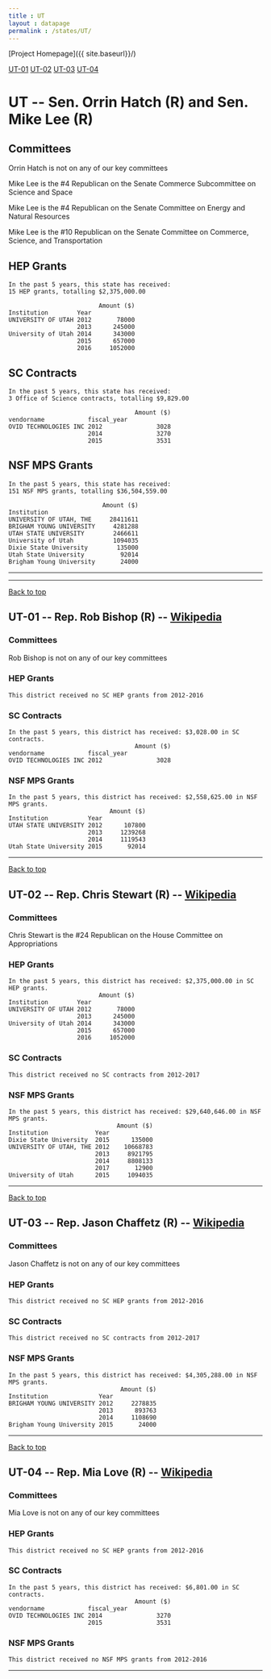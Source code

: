 ```yaml
---
title : UT
layout : datapage
permalink : /states/UT/
---
```

<a name="top"></a>
[Project Homepage]({{ site.baseurl}}/)


[UT-01](#UT-01)  [UT-02](#UT-02)  [UT-03](#UT-03)  [UT-04](#UT-04)  

# UT -- Sen. Orrin Hatch (R) and  Sen. Mike Lee (R)
## Committees
Orrin Hatch is not on any of our key committees 

Mike Lee is the #4 Republican on the Senate Commerce Subcommittee on Science and Space 

Mike Lee is the #4 Republican on the Senate Committee on Energy and Natural Resources 

Mike Lee is the #10 Republican on the Senate Committee on Commerce, Science, and Transportation 

## HEP Grants
```
In the past 5 years, this state has received:
15 HEP grants, totalling $2,375,000.00
 
                         Amount ($)
Institution        Year            
UNIVERSITY OF UTAH 2012       78000
                   2013      245000
University of Utah 2014      343000
                   2015      657000
                   2016     1052000
```
## SC Contracts
```
In the past 5 years, this state has received:
3 Office of Science contracts, totalling $9,829.00
 
                                   Amount ($)
vendorname            fiscal_year            
OVID TECHNOLOGIES INC 2012               3028
                      2014               3270
                      2015               3531
```
## NSF MPS Grants
```
In the past 5 years, this state has received:
151 NSF MPS grants, totalling $36,504,559.00
 
                          Amount ($)
Institution                         
UNIVERSITY OF UTAH, THE     28411611
BRIGHAM YOUNG UNIVERSITY     4281288
UTAH STATE UNIVERSITY        2466611
University of Utah           1094035
Dixie State University        135000
Utah State University          92014
Brigham Young University       24000
```
---
---
<a name="UT-01"></a>
[Back to top](#top)
## UT-01 -- Rep. Rob Bishop (R) -- [Wikipedia](https://en.wikipedia.org/wiki/UT-01)
### Committees
Rob Bishop is not on any of our key committees 

### HEP Grants
```
This district received no SC HEP grants from 2012-2016
```
### SC Contracts
```
In the past 5 years, this district has received: $3,028.00 in SC contracts.
                                   Amount ($)
vendorname            fiscal_year            
OVID TECHNOLOGIES INC 2012               3028
```
### NSF MPS Grants
```
In the past 5 years, this district has received: $2,558,625.00 in NSF MPS grants.
                            Amount ($)
Institution           Year            
UTAH STATE UNIVERSITY 2012      107800
                      2013     1239268
                      2014     1119543
Utah State University 2015       92014
```
---
<a name="UT-02"></a>
[Back to top](#top)
## UT-02 -- Rep. Chris Stewart (R) -- [Wikipedia](https://en.wikipedia.org/wiki/UT-02)
### Committees
Chris Stewart is the #24 Republican on the House Committee on Appropriations 

### HEP Grants
```
In the past 5 years, this district has received: $2,375,000.00 in SC HEP grants.
                         Amount ($)
Institution        Year            
UNIVERSITY OF UTAH 2012       78000
                   2013      245000
University of Utah 2014      343000
                   2015      657000
                   2016     1052000
```
### SC Contracts
```
This district received no SC contracts from 2012-2017
```
### NSF MPS Grants
```
In the past 5 years, this district has received: $29,640,646.00 in NSF MPS grants.
                              Amount ($)
Institution             Year            
Dixie State University  2015      135000
UNIVERSITY OF UTAH, THE 2012    10668783
                        2013     8921795
                        2014     8808133
                        2017       12900
University of Utah      2015     1094035
```
---
<a name="UT-03"></a>
[Back to top](#top)
## UT-03 -- Rep. Jason Chaffetz (R) -- [Wikipedia](https://en.wikipedia.org/wiki/UT-03)
### Committees
Jason Chaffetz is not on any of our key committees 

### HEP Grants
```
This district received no SC HEP grants from 2012-2016
```
### SC Contracts
```
This district received no SC contracts from 2012-2017
```
### NSF MPS Grants
```
In the past 5 years, this district has received: $4,305,288.00 in NSF MPS grants.
                               Amount ($)
Institution              Year            
BRIGHAM YOUNG UNIVERSITY 2012     2278835
                         2013      893763
                         2014     1108690
Brigham Young University 2015       24000
```
---
<a name="UT-04"></a>
[Back to top](#top)
## UT-04 -- Rep. Mia Love (R) -- [Wikipedia](https://en.wikipedia.org/wiki/UT-04)
### Committees
Mia Love is not on any of our key committees 

### HEP Grants
```
This district received no SC HEP grants from 2012-2016
```
### SC Contracts
```
In the past 5 years, this district has received: $6,801.00 in SC contracts.
                                   Amount ($)
vendorname            fiscal_year            
OVID TECHNOLOGIES INC 2014               3270
                      2015               3531
```
### NSF MPS Grants
```
This district received no NSF MPS grants from 2012-2016
```
---
